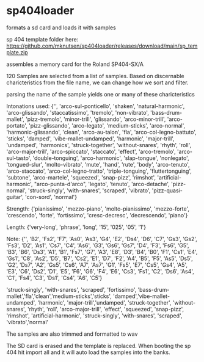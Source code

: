 # sp404loader
formats a sd card and loads it with samples

sp 404 template folder here: https://github.com/mknutsen/sp404loader/releases/download/main/sp_template.zip


assembles a memory card for the Roland SP404-SX/A

120 Samples are selected from a list of samples. Based on discernable charicteristics from the file name, we can change how we sort and filter.

parsing the name of the sample yields one or many of these charicteristics 

Intonations used: {'', 'arco-sul-ponticello', 'shaken', 'natural-harmonic', 'arco-glissando', 'staccatissimo', 'tremolo', 'non-vibrato', 'bass-drum-mallet', 'pizz-tremolo', 'minor-trill', 'glissando', 'arco-minor-trill', 'arco-portato', 'pizz-glissando', 'arco-legato', 'medium-sticks', 'arco-normal', 'harmonic-glissando', 'clean', 'arco-au-talon', 'fla', 'arco-col-legno-battuto', 'sticks', 'damped', 'vibe-mallet-undamped', 'harmonic', 'major-trill', 'undamped', 'harmonics', 'struck-together', 'without-snares', 'rhyth', 'roll', 'arco-major-trill', 'arco-spiccato', 'staccato', 'effect', 'arco-tremolo', 'arco-sul-tasto', 'double-tonguing', 'arco-harmonic', 'slap-tongue', 'nonlegato', 'tongued-slur', 'molto-vibrato', 'mute', 'hand', 'rute', 'body', 'arco-tenuto', 'arco-staccato', 'arco-col-legno-tratto', 'triple-tonguing', 'fluttertonguing', 'subtone', 'arco-martele', 'squeezed', 'snap-pizz', 'rimshot', 'artificial-harmonic', "arco-punta-d'arco", 'legato', 'tenuto', 'arco-detache', 'pizz-normal', 'struck-singly', 'with-snares', 'scraped', 'vibrato', 'pizz-quasi-guitar', 'con-sord', 'normal'}

Strength: {'pianissimo', 'mezzo-piano', 'molto-pianissimo', 'mezzo-forte', 'crescendo', 'forte', 'fortissimo', 'cresc-decresc', 'decrescendo', 'piano'}

Length: {'very-long', 'phrase', 'long', '15', '025', '05', '1'}

Note: {'', 'B2', 'Fs2', 'F7', 'As0', 'As3', 'G4', 'E2', 'Ds4', 'D6', 'C7', 'Gs3', 'Gs2', 'Fs3', 'D2', 'As1', 'Cs7', 'C4', 'As6', 'G3', 'Gs6', 'Gs7', 'D4', 'F3', 'Fs6', 'G5', 'B3', 'B6', 'Ds3', 'A1', 'B1', 'Fs7', 'G7', 'A3', 'E8', 'D3', 'B4', 'B0', 'F1', 'Cs1', 'E4', 'Gs1', 'C8', 'As2', 'D5', 'B7', 'Cs2', 'E1', 'D7', 'F2', 'A4', 'B5', 'F5', 'As5', 'Ds5', 'G2', 'Ds7', 'A2', 'Gs5', 'Cs6', 'A7', 'As7', 'G1', 'Fs5', 'E7', 'Cs5', 'Gs4', 'A5', 'E3', 'C6', 'Ds2', 'D1', 'E5', 'F6', 'G6', 'F4', 'E6', 'Cs3', 'Fs1', 'C2', 'Ds6', 'As4', 'C1', 'Fs4', 'C3', 'Ds1', 'Cs4', 'A6', 'C5'}

'struck-singly', 'with-snares', 'scraped', 'fortissimo', 'bass-drum-mallet','fla','clean','medium-sticks','sticks', 'damped','vibe-mallet-undamped', 'harmonic', 'major-trill','undamped', 'struck-together', 'without-snares', 'rhyth', 'roll', 'arco-major-trill', 'effect',  'squeezed', 'snap-pizz', 'rimshot', 'artificial-harmonic', 'struck-singly', 'with-snares', 'scraped', 'vibrato','normal'

The samples are also trimmed and formatted to wav

The SD card is erased and the template is replaced. When booting the sp 404 hit import all and it will auto load the samples into the banks.
